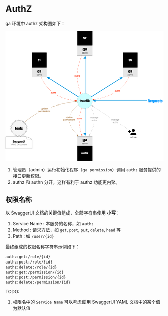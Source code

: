 # AuthZ

ga 环境中 authz 架构图如下：

![](./attachments/ga-authz-arch.png)

1. 管理员（admin）运行初始化程序（`ga permission`）调用 `authz` 服务提供的接口更新权限。
2. authz 和 authn 分开，这样有利于 authz 功能更内聚。


## 权限名称

以 SwaggerUI 文档的关键值组成，全部字符串使用 **小写**：

1. Service Name : 本服务的名称，如 `authz`
2. Method : 请求方法，如 `get`, `post`, `put`, `delete`, `head` 等
3. Path : 如 `/user/{id}`

最终组成的权限名称字符串示例如下：

```
authz:get:/role/{id}
authz:post:/role/{id}
authz:delete:/role/{id}
authz:get:/permission/{id}
authz:post:/permission/{id}
authz:delete:/permission/{id}
```

TODO:
1. 权限名中的 `Service Name` 可以考虑使用 SwaggerUI YAML 文档中的某个值为默认值
